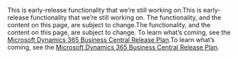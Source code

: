 <span data-ttu-id="9b00e-101">This is early-release functionality that we’re still working on.</span><span class="sxs-lookup"><span data-stu-id="9b00e-101">This is early-release functionality that we’re still working on.</span></span> <span data-ttu-id="9b00e-102">The functionality, and the content on this page, are subject to change.</span><span class="sxs-lookup"><span data-stu-id="9b00e-102">The functionality, and the content on this page, are subject to change.</span></span> <span data-ttu-id="9b00e-103">To learn what’s coming, see the [Microsoft Dynamics 365 Business Central Release Plan](/dynamics365/release-plans/).</span><span class="sxs-lookup"><span data-stu-id="9b00e-103">To learn what’s coming, see the [Microsoft Dynamics 365 Business Central Release Plan](/dynamics365/release-plans/).</span></span>